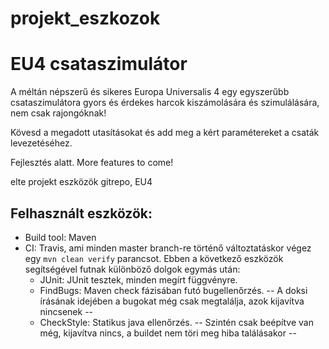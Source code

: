 # projekt_eszkozok
# EU4 csataszimulátor

A méltán népszerű és sikeres Europa Universalis 4 egy egyszerűbb csataszimulátora gyors és érdekes harcok kiszámolására és szimulálására, nem csak rajongóknak!

Kövesd a megadott utasításokat és add meg a kért paramétereket a csaták levezetéséhez.

Fejlesztés alatt. More features to come!

elte projekt eszközök gitrepo, EU4

## Felhasznált eszközök:
* Build tool: Maven
* CI: Travis, ami minden master branch-re történő változtatáskor végez egy `mvn clean verify` parancsot. Ebben a következő eszközök segítségével futnak különböző dolgok egymás után:
  * JUnit: JUnit tesztek, minden megírt függvényre.
  * FindBugs: Maven check fázisában futó bugellenőrzés. -- A doksi írásának idejében a bugokat még csak megtalálja, azok kijavítva nincsenek --
  * CheckStyle: Statikus java ellenőrzés. -- Szintén csak beépítve van még, kijavítva nincs, a buildet nem töri meg hiba találásakor --
